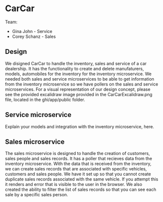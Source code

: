 # CarCar

Team:

* Gina John - Service
* Corey Schanz - Sales

## Design
We disigned CarCar to handle the inventory, sales and service of a car dealership. It has the functionality to create and delete manufaturers, models, automobiles for the inventory for the inventory microservice. We needed both sales and service microservices to be able to get information from the inventory microservice so we have pollers on the sales and service microservices. For a visual representation of our design concept, please see the provided excalidraw image provided in the CarCarExcalidraw.png file, located in the ghi/app/public folder.
## Service microservice

Explain your models and integration with the inventory
microservice, here.

## Sales microservice
The sales microservice is designed to handle the creation of customers, sales people and sales records. It has a poller that recieves data from the inventory microservice. With the data that is received from the inventory, we can create sales records that are associated with specific vehicles, customers and sales people. We have it set up so that you cannot create duplicate sales records associated with the same vehicle. If you attempt this it renders and error that is visible to the user in the browser. We also created the ability to filter the list of sales records so that you can see each sale by a specific sales person.

